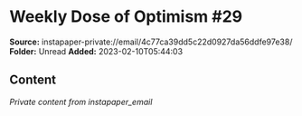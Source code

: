 # Weekly Dose of Optimism #29

**Source:** instapaper-private://email/4c77ca39dd5c22d0927da56ddfe97e38/
**Folder:** Unread
**Added:** 2023-02-10T05:44:03




## Content
*Private content from instapaper_email*
